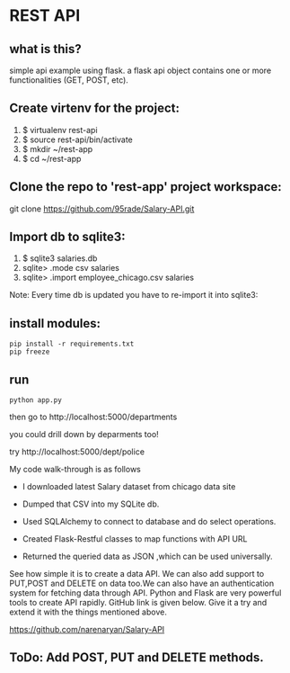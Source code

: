 # REST API

## what is this?
simple api example using flask. a flask api object contains one or more functionalities (GET, POST, etc). 

## Create virtenv for the project:

1. $ virtualenv rest-api
2. $ source rest-api/bin/activate
3. $ mkdir ~/rest-app
4. $ cd ~/rest-app

## Clone the repo to 'rest-app' project workspace:

git clone https://github.com/95rade/Salary-API.git

## Import db to sqlite3:

1. $ sqlite3 salaries.db
2. sqlite> .mode csv salaries
3. sqlite> .import employee_chicago.csv salaries

Note: Every time db is updated you have to re-import it into sqlite3:

## install modules:

```
pip install -r requirements.txt
pip freeze
```

## run
```
python app.py
```

then go to http://localhost:5000/departments

you could drill down by deparments too!

try http://localhost:5000/dept/police

My code walk-through is as follows

*  I downloaded latest Salary dataset from chicago data site

*  Dumped that CSV  into my SQLite db.

*  Used SQLAlchemy to connect to database and do select operations.

*  Created Flask-Restful classes to map functions with API URL

*  Returned the queried data as JSON ,which can be used universally.

See how simple it is to create a data API. We can also add support to PUT,POST and DELETE on data too.We can also have an authentication system for fetching data through API. Python and Flask are very powerful tools to create API rapidly. GitHub link is given below. Give it a try and extend it with the things mentioned above.

https://github.com/narenaryan/Salary-API

## ToDo:  Add POST, PUT and DELETE methods.
